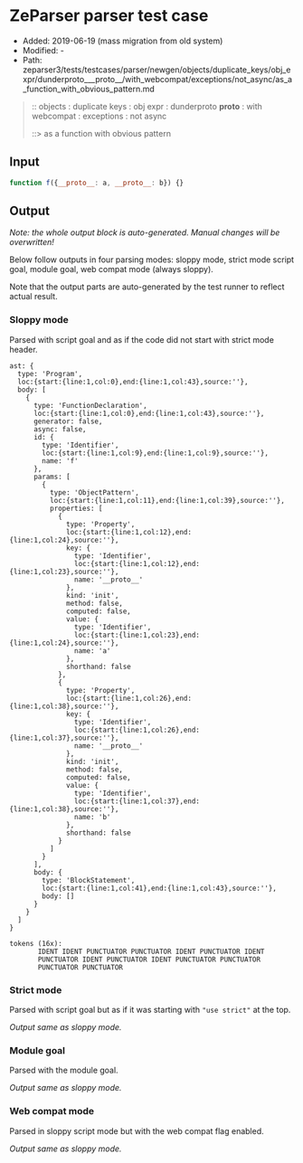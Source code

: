 # ZeParser parser test case

- Added: 2019-06-19 (mass migration from old system)
- Modified: -
- Path: zeparser3/tests/testcases/parser/newgen/objects/duplicate_keys/obj_expr/dunderproto___proto__/with_webcompat/exceptions/not_async/as_a_function_with_obvious_pattern.md

> :: objects : duplicate keys : obj expr : dunderproto __proto__ : with webcompat : exceptions : not async
>
> ::> as a function with obvious pattern

## Input

`````js
function f({__proto__: a, __proto__: b}) {}
`````

## Output

_Note: the whole output block is auto-generated. Manual changes will be overwritten!_

Below follow outputs in four parsing modes: sloppy mode, strict mode script goal, module goal, web compat mode (always sloppy).

Note that the output parts are auto-generated by the test runner to reflect actual result.

### Sloppy mode

Parsed with script goal and as if the code did not start with strict mode header.

`````
ast: {
  type: 'Program',
  loc:{start:{line:1,col:0},end:{line:1,col:43},source:''},
  body: [
    {
      type: 'FunctionDeclaration',
      loc:{start:{line:1,col:0},end:{line:1,col:43},source:''},
      generator: false,
      async: false,
      id: {
        type: 'Identifier',
        loc:{start:{line:1,col:9},end:{line:1,col:9},source:''},
        name: 'f'
      },
      params: [
        {
          type: 'ObjectPattern',
          loc:{start:{line:1,col:11},end:{line:1,col:39},source:''},
          properties: [
            {
              type: 'Property',
              loc:{start:{line:1,col:12},end:{line:1,col:24},source:''},
              key: {
                type: 'Identifier',
                loc:{start:{line:1,col:12},end:{line:1,col:23},source:''},
                name: '__proto__'
              },
              kind: 'init',
              method: false,
              computed: false,
              value: {
                type: 'Identifier',
                loc:{start:{line:1,col:23},end:{line:1,col:24},source:''},
                name: 'a'
              },
              shorthand: false
            },
            {
              type: 'Property',
              loc:{start:{line:1,col:26},end:{line:1,col:38},source:''},
              key: {
                type: 'Identifier',
                loc:{start:{line:1,col:26},end:{line:1,col:37},source:''},
                name: '__proto__'
              },
              kind: 'init',
              method: false,
              computed: false,
              value: {
                type: 'Identifier',
                loc:{start:{line:1,col:37},end:{line:1,col:38},source:''},
                name: 'b'
              },
              shorthand: false
            }
          ]
        }
      ],
      body: {
        type: 'BlockStatement',
        loc:{start:{line:1,col:41},end:{line:1,col:43},source:''},
        body: []
      }
    }
  ]
}

tokens (16x):
       IDENT IDENT PUNCTUATOR PUNCTUATOR IDENT PUNCTUATOR IDENT
       PUNCTUATOR IDENT PUNCTUATOR IDENT PUNCTUATOR PUNCTUATOR
       PUNCTUATOR PUNCTUATOR
`````

### Strict mode

Parsed with script goal but as if it was starting with `"use strict"` at the top.

_Output same as sloppy mode._

### Module goal

Parsed with the module goal.

_Output same as sloppy mode._

### Web compat mode

Parsed in sloppy script mode but with the web compat flag enabled.

_Output same as sloppy mode._
